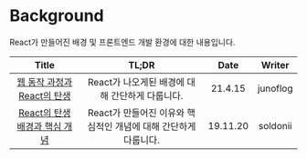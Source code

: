 # Background

React가 만들어진 배경 및 프론트엔드 개발 환경에 대한 내용입니다.

|                                                                       Title                                                                       |                              TL;DR                              |   Date   |  Writer  |
| :-----------------------------------------------------------------------------------------------------------------------------------------------: | :-------------------------------------------------------------: | :------: | :------: |
| <a href="https://velog.io/@juno7803/React%EA%B0%80-%ED%83%9C%EC%96%B4%EB%82%9C-%EB%B0%B0%EA%B2%BD" target="_blank">웹 동작 과정과 React의 탄생<a> |         React가 나오게된 배경에 대해 간단하게 다룹니다.         | 21.4.15  | junoflog |
|                            <a href="https://soldonii.tistory.com/100" target="_blank">React의 탄생 배경과 핵심 개념<a>                            | React가 만들어진 이유와 핵심적인 개념에 대해 간단하게 다룹니다. | 19.11.20 | soldonii |
